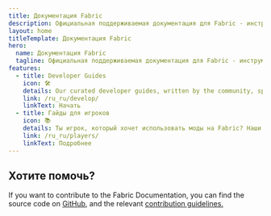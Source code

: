 ```yaml
---
title: Документация Fabric
description: Официальная поддерживаемая документация для Fabric - инструментарий моддинга для Minecraft.
layout: home
titleTemplate: Документация Fabric
hero:
  name: Документация Fabric
  tagline: Официальная поддерживаемая документация для Fabric - инструментарий моддинга для Minecraft.
features:
  - title: Developer Guides
    icon: 🛠️
    details: Our curated developer guides, written by the community, span a wide range of topics from setting up a development environment to more advanced topics, such as rendering and networking.
    link: /ru_ru/develop/
    linkText: Начать
  - title: Гайды для игроков
    icon: 📚
    details: Ты игрок, который хочет использовать моды на Fabric? Наши гайды для игроков помогут вам в этом. Эти гайды помогут вам в скачивании, установке и исправлении ошибок, связанных с модами Fabric.
    link: /ru_ru/players/
    linkText: Подробнее
---
```


<div class="vp-doc homepage-container">

## Хотите помочь?

If you want to contribute to the Fabric Documentation, you can find the source code on [GitHub](https://github.com/FabricMC/fabric-docs), and the relevant [contribution guidelines.](/contributing)

</div>
